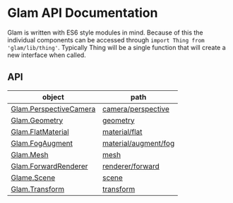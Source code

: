 # Glam API Documentation

Glam is written with ES6 style modules in mind. Because of this the individual components can be accessed through `import Thing from 'glam/lib/thing'`. Typically Thing will be a single function that will create a new interface when called.

## API

| object                                             | path                                              |
| -------------------------------------------------- | ------------------------------------------------- |
| [Glam.PerspectiveCamera](./camera-perspective.md)  | [camera/perspective](./camera-perspective.md)     |
| [Glam.Geometry](./geometry.md)                     | [geometry](./geometry.md)                         |
| [Glam.FlatMaterial](./material-flat.md)            | [material/flat](./material-flat.md)               |
| [Glam.FogAugment](./material-augment-fog.mdmd)     | [material/augment/fog](./material-augment-fog.md) |
| [Glam.Mesh](./mesh.md)                             | [mesh](./mesh.md)                                 |
| [Glam.ForwardRenderer](./renderer-forward.md)      | [renderer/forward](./renderer-forward.md)         |
| [Glame.Scene](./scene.md)                          | [scene](./scene.md)                               |
| [Glam.Transform](./transform.md)                   | [transform](./transform.md)                       |